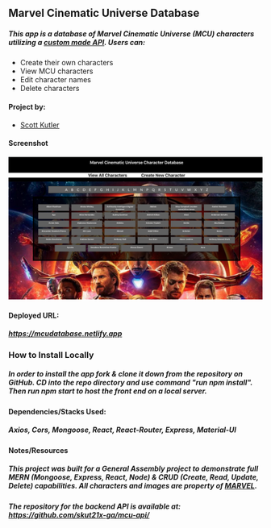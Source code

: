 ## Marvel Cinematic Universe Database

##### This app is a database of Marvel Cinematic Universe (MCU) characters utilizing a [custom made API](https://scott-mcu-api.herokuapp.com). Users can:

- Create their own characters
- View MCU characters
- Edit character names
- Delete characters

#### Project by:

- [Scott Kutler](scott.kutler@gmail.com)

#### Screenshot

![MCU  Front End Screenshot ](https://github.com/skut21x-ga/mcu-mern-project/blob/master/src/screenshot.png?raw=true" "Screenshot")

#### Deployed URL:

##### https://mcudatabase.netlify.app

### How to Install Locally

##### In order to install the app fork & clone it down from the repository on GitHub. CD into the repo directory and use command "run npm install". Then run npm start to host the front end on a local server.

#### Dependencies/Stacks Used:

##### Axios, Cors, Mongoose, React, React-Router, Express, Material-UI

#### Notes/Resources

##### This project was built for a General Assembly project to demonstrate full MERN (Mongoose, Express, React, Node) & CRUD (Create, Read, Update, Delete) capabilities. All characters and images are property of [MARVEL](marvel.com).

##### The repository for the backend API is available at: https://github.com/skut21x-ga/mcu-api/
